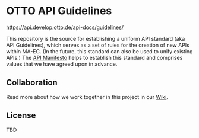 # OTTO API Guidelines

<https://api.develop.otto.de/api-docs/guidelines/>

This repository is the source for establishing a uniform API standard (aka API Guidelines), which serves as a set of rules for the creation of new APIs within MA-EC.
(In the future, this standard can also be used to unify existing APIs.)
The [API Manifesto](/manifesto.md) helps to establish this standard and comprises values that we have agreed upon in advance.

## Collaboration

Read more about how we work together in this project in our [Wiki](https://github.com/otto-ec/ottoapi_guidelines/wiki).

## License

TBD